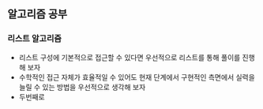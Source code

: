 ## 알고리즘 공부
### 리스트 알고리즘

- 리스트 구성에 기본적으로 접근할 수 있다면 우선적으로 리스트를 통해 풀이를 진행해 보자
- 수학적인 접근 자체가 효율적일 수 있어도 현재 단계에서 구현적인 측면에서 실력을 늘릴 수 있는 방법을 우선적으로 생각해 보자
- 두번째로 